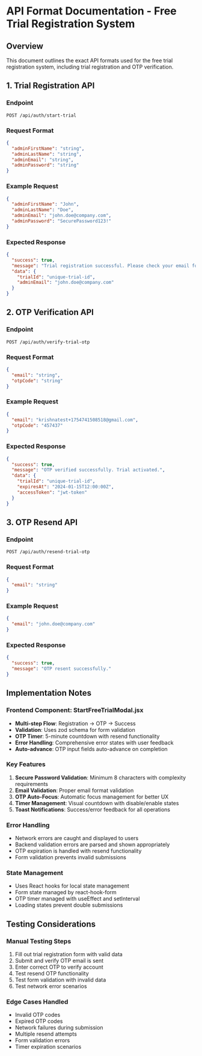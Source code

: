 # API Format Documentation - Free Trial Registration System

## Overview
This document outlines the exact API formats used for the free trial registration system, including trial registration and OTP verification.

## 1. Trial Registration API

### Endpoint
```
POST /api/auth/start-trial
```

### Request Format
```json
{
  "adminFirstName": "string",
  "adminLastName": "string", 
  "adminEmail": "string",
  "adminPassword": "string"
}
```

### Example Request
```json
{
  "adminFirstName": "John",
  "adminLastName": "Doe",
  "adminEmail": "john.doe@company.com",
  "adminPassword": "SecurePassword123!"
}
```

### Expected Response
```json
{
  "success": true,
  "message": "Trial registration successful. Please check your email for OTP.",
  "data": {
    "trialId": "unique-trial-id",
    "adminEmail": "john.doe@company.com"
  }
}
```

## 2. OTP Verification API

### Endpoint
```
POST /api/auth/verify-trial-otp
```

### Request Format
```json
{
  "email": "string",
  "otpCode": "string"
}
```

### Example Request
```json
{
  "email": "krishnatest+1754741508518@gmail.com",
  "otpCode": "457437"
}
```

### Expected Response
```json
{
  "success": true,
  "message": "OTP verified successfully. Trial activated.",
  "data": {
    "trialId": "unique-trial-id",
    "expiresAt": "2024-01-15T12:00:00Z",
    "accessToken": "jwt-token"
  }
}
```

## 3. OTP Resend API

### Endpoint
```
POST /api/auth/resend-trial-otp
```

### Request Format
```json
{
  "email": "string"
}
```

### Example Request
```json
{
  "email": "john.doe@company.com"
}
```

### Expected Response
```json
{
  "success": true,
  "message": "OTP resent successfully."
}
```

## Implementation Notes

### Frontend Component: StartFreeTrialModal.jsx
- **Multi-step Flow**: Registration → OTP → Success
- **Validation**: Uses zod schema for form validation
- **OTP Timer**: 5-minute countdown with resend functionality
- **Error Handling**: Comprehensive error states with user feedback
- **Auto-advance**: OTP input fields auto-advance on completion

### Key Features
1. **Secure Password Validation**: Minimum 8 characters with complexity requirements
2. **Email Validation**: Proper email format validation
3. **OTP Auto-Focus**: Automatic focus management for better UX
4. **Timer Management**: Visual countdown with disable/enable states
5. **Toast Notifications**: Success/error feedback for all operations

### Error Handling
- Network errors are caught and displayed to users
- Backend validation errors are parsed and shown appropriately
- OTP expiration is handled with resend functionality
- Form validation prevents invalid submissions

### State Management
- Uses React hooks for local state management
- Form state managed by react-hook-form
- OTP timer managed with useEffect and setInterval
- Loading states prevent double submissions

## Testing Considerations

### Manual Testing Steps
1. Fill out trial registration form with valid data
2. Submit and verify OTP email is sent
3. Enter correct OTP to verify account
4. Test resend OTP functionality
5. Test form validation with invalid data
6. Test network error scenarios

### Edge Cases Handled
- Invalid OTP codes
- Expired OTP codes
- Network failures during submission
- Multiple resend attempts
- Form validation errors
- Timer expiration scenarios
